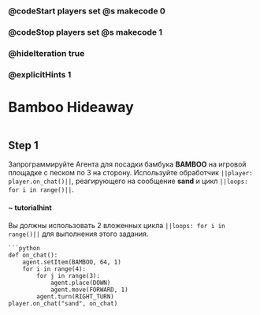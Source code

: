 ### @codeStart players set @s makecode 0
### @codeStop players set @s makecode 1

### @hideIteration true 
### @explicitHints 1


# Bamboo Hideaway
```python
```

## Step 1
Запрограммируйте Агента для посадки бамбука  **BAMBOO** на игровой площадке с песком по 3 на сторону.
Используйте обработчик ``||player: player.on_chat()||``, реагирующего на сообщение **sand** и цикл ``||loops: for i in range()||``.

#### ~ tutorialhint
Вы должны использовать 2 вложенных цикла ``||loops: for i in range()||`` для выполнения этого задания.
 
```ghost
```python
def on_chat():
    agent.setItem(BAMBOO, 64, 1)
    for i in range(4):
        for j in range(3):
            agent.place(DOWN)
            agent.move(FORWARD, 1)
        agent.turn(RIGHT_TURN)
player.on_chat("sand", on_chat)
```


